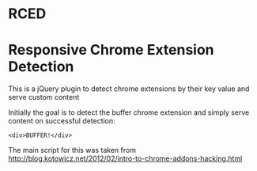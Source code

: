RCED
====

# Responsive Chrome Extension Detection

This is a jQuery plugin to detect chrome extensions by their key value and serve custom content 

Initially the goal is to detect the buffer chrome extension and simply serve content on successful detection:

    <div>BUFFER!</div>

The main script for this was taken from http://blog.kotowicz.net/2012/02/intro-to-chrome-addons-hacking.html

